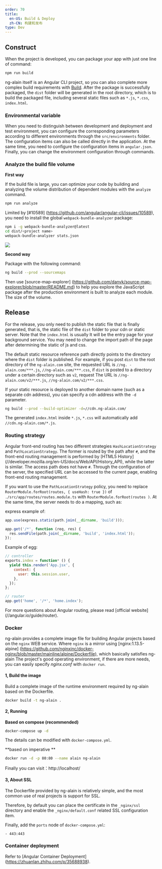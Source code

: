 ```yaml
---
order: 70
title:
  en-US: Build & Deploy
  zh-CN: 构建和发布
type: Dev
---
```


## Construct

When the project is developed, you can package your app with just one line of command:

```bash
npm run build
```

ng-alain itself is an Angular CLI project, so you can also complete more complex build requirements with [Build](https://angular.io/cli/build). After the package is successfully packaged, the `dist` folder will be generated in the root directory, which is to build the packaged file, including several static files such as `*.js`, `*.css`, `index.html`.

### Environmental variable

When you need to distinguish between development and deployment and test environment, you can configure the corresponding parameters according to different environments through the `src/environments` folder. The configuration items can also be called directly in the application. At the same time, you need to configure the configuration items in `angular.json`. Finally, you can change the environment configuration through commands.

### Analyze the build file volume

**First way**

If the build file is large, you can optimize your code by building and analyzing the volume distribution of dependent modules with the `analyze` command.

```bash
npm run analyze
```

Limited by [#10589] (https://github.com/angular/angular-cli/issues/10589), you need to install the global `webpack-bundle-analyzer` package:

```bash
npm i -g webpack-bundle-analyzer@latest
cd dist/<project name>
webpack-bundle-analyzer stats.json
```

![](./assets/screenshot/analyzer.png)

**Second way**

Package with the following command:

```bash
ng build --prod --sourcemaps
```

Then use [source-map-explorer] (https://github.com/danvk/source-map-explorer/blob/master/README.md) to help you explore the JavaScript package after the production environment is built to analyze each module. The size of the volume.

## Release

For the release, you only need to publish the static file that is finally generated, that is, the static file of the `dist` folder to your cdn or static server. Note that the `index.html` is usually It will be the entry page for your background service. You may need to change the import path of the page after determining the static of js and css.

The default static resource reference path directly points to the directory where the `dist` folder is published. For example, if you post `dist` to the root directory of the `ng-alain.com` site, the requested URL is `//ng. -alain.com/***.js`, `//ng-alain.com/***.css`, if `dist` is posted to a directory under a certain directory such as `v2`, request The URL is `//ng-alain.com/v2/***.js`, `//ng-alain.com/v2/***.css`.

If your static resource is deployed to another domain name (such as a separate cdn address), you can specify a cdn address with the `-d` parameter.

```bash
ng build --prod --build-optimizer -d=//cdn.ng-alain.com/
```

The generated `index.html` inside `*.js`, `*.css` will automatically add `//cdn.ng-alain.com/*.js`.

### Routing strategy

Angular front-end routing has two different strategies `HashLocationStrategy` and `PathLocationStrategy`. The former is routed by the path after `#`, and the front-end routing management is performed by [HTML5 History] (//developer.mozilla.org/en-US/docs/Web/API/History_API), while the latter is similar. The access path does not have `#`. Through the configuration of the server, the specified URL can be accessed to the current page, enabling front-end routing management.

If you want to use the `PathLocationStrategy` policy, you need to replace `RouterModule.forRoot(routes, { useHash: true })` of `./src/app/routes/routes.module.ts` with `RouterModule.forRoot(routes )`. At the same time, the server needs to do a mapping, such as:

express example of:

```js
app.use(express.static(path.join(__dirname, 'build')));

app.get('/*', function (req, res) {
  res.sendFile(path.join(__dirname, 'build', 'index.html'));
});
```

Example of egg:

```js
// controller
exports.index = function* () {
  yield this.render('App.jsx', {
    context: {
      user: this.session.user,
    },
  });
};

// router
app.get('home', '/*', 'home.index');
```

For more questions about Angular routing, please read [official website] (//angular.io/guide/router).

### Docker

ng-alain provides a complete image file for building Angular projects based on the `nginx` WEB service. Where `nginx` is a mirror using [nginx:1.13.5-alpine] (https://github.com/nginxinc/docker-nginx/blob/master/mainline/alpine/Dockerfile), which basically satisfies ng-alain The project's good operating environment, if there are more needs, you can easily specify *nginx.conf* with `docker run`.

#### 1, Build the image

Build a complete image of the runtime environment required by ng-alain based on the Dockerfile.

```bash
docker build -t ng-alain .
```

#### 2, Running

**Based on compose (recommended)**

```bash
docker-compose up -d
```

The details can be modified with `docker-compose.yml`.

**based on imperative **

```bash
docker run -d -p 80:80 --name alain ng-alain
```

Finally you can visit：http://localhost/

#### 3, About SSL

The Dockerfile provided by ng-alain is relatively simple, and the most common use of real projects is support for SSL.

Therefore, by default you can place the certificate in the `_nginx/ssl` directory and enable the `_nginx/default.conf` related SSL configuration item.

Finally, add the `ports` node of `docker-compose.yml`:

```
- 443:443
```

### Container deployment

Refer to [Angular Container Deployment] (https://zhuanlan.zhihu.com/p/35688938).
